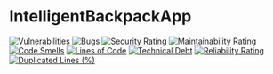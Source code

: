 # IntelligentBackpackApp

[![Vulnerabilities](https://sonarcloud.io/api/project_badges/measure?project=IntelligentBackpack_IntelligentBackpackApp&metric=vulnerabilities)](https://sonarcloud.io/summary/new_code?id=IntelligentBackpack_IntelligentBackpackApp)
[![Bugs](https://sonarcloud.io/api/project_badges/measure?project=IntelligentBackpack_IntelligentBackpackApp&metric=bugs)](https://sonarcloud.io/summary/new_code?id=IntelligentBackpack_IntelligentBackpackApp)
[![Security Rating](https://sonarcloud.io/api/project_badges/measure?project=IntelligentBackpack_IntelligentBackpackApp&metric=security_rating)](https://sonarcloud.io/summary/new_code?id=IntelligentBackpack_IntelligentBackpackApp)
[![Maintainability Rating](https://sonarcloud.io/api/project_badges/measure?project=IntelligentBackpack_IntelligentBackpackApp&metric=sqale_rating)](https://sonarcloud.io/summary/new_code?id=IntelligentBackpack_IntelligentBackpackApp)
[![Code Smells](https://sonarcloud.io/api/project_badges/measure?project=IntelligentBackpack_IntelligentBackpackApp&metric=code_smells)](https://sonarcloud.io/summary/new_code?id=IntelligentBackpack_IntelligentBackpackApp)
[![Lines of Code](https://sonarcloud.io/api/project_badges/measure?project=IntelligentBackpack_IntelligentBackpackApp&metric=ncloc)](https://sonarcloud.io/summary/new_code?id=IntelligentBackpack_IntelligentBackpackApp)
[![Technical Debt](https://sonarcloud.io/api/project_badges/measure?project=IntelligentBackpack_IntelligentBackpackApp&metric=sqale_index)](https://sonarcloud.io/summary/new_code?id=IntelligentBackpack_IntelligentBackpackApp)
[![Reliability Rating](https://sonarcloud.io/api/project_badges/measure?project=IntelligentBackpack_IntelligentBackpackApp&metric=reliability_rating)](https://sonarcloud.io/summary/new_code?id=IntelligentBackpack_IntelligentBackpackApp)
[![Duplicated Lines (%)](https://sonarcloud.io/api/project_badges/measure?project=IntelligentBackpack_IntelligentBackpackApp&metric=duplicated_lines_density)](https://sonarcloud.io/summary/new_code?id=IntelligentBackpack_IntelligentBackpackApp)